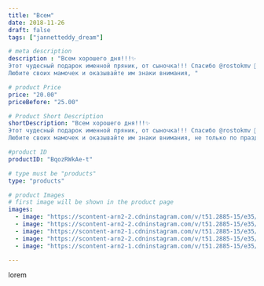 ```yaml
---
title: "Всем"
date: 2018-11-26
draft: false
tags: ["jannetteddy_dream"]

# meta description
description : "Всем хорошего дня!!!✨
Этот чудесный подарок именной пряник, от сыночка!!! Спасибо @rostokmv 🙏так приятно!🌸
Любите своих мамочек и оказывайте им знаки внимания, "

# product Price
price: "20.00"
priceBefore: "25.00"

# Product Short Description
shortDescription: "Всем хорошего дня!!!✨
Этот чудесный подарок именной пряник, от сыночка!!! Спасибо @rostokmv 🙏так приятно!🌸
Любите своих мамочек и оказывайте им знаки внимания, не только по праздникам☝️🙈💗#яжелаювсемсчастья #подаркиотсыночка #моялюбовь #мояосень"

#product ID
productID: "BqozRWkAe-t"

# type must be "products"
type: "products"

# product Images
# first image will be shown in the product page
images:
  - image: "https://scontent-arn2-2.cdninstagram.com/v/t51.2885-15/e35/46427691_572231153231252_1608547622897151302_n.jpg?_nc_ht=scontent-arn2-2.cdninstagram.com&_nc_cat=108&_nc_ohc=jF6fVPOfkZAAX__ZEOA&se=7&tp=1&oh=d9218fcca6be9dfe2f9e7c5fd40a908b&oe=605A3A56&ig_cache_key=MTkyMTAwODM0Nzc2MzgxMjk1Mw%3D%3D.2"
  - image: "https://scontent-arn2-2.cdninstagram.com/v/t51.2885-15/e35/45567677_2100467553343368_6521105310377765284_n.jpg?_nc_ht=scontent-arn2-2.cdninstagram.com&_nc_cat=100&_nc_ohc=sAlJ21bczzsAX9_WGUM&se=7&tp=1&oh=8b88550b908d2546d342c0010b373f82&oe=605AAE07&ig_cache_key=MTkyMTAwODM0OTAzMDYxNjQxNA%3D%3D.2"
  - image: "https://scontent-arn2-1.cdninstagram.com/v/t51.2885-15/e35/45267355_284882468816602_2449662001094646708_n.jpg?_nc_ht=scontent-arn2-1.cdninstagram.com&_nc_cat=110&_nc_ohc=P2EG2-QWzkcAX-vFv4w&se=7&tp=1&oh=3b7ac75c28fd581fc708477a165fa555&oe=605A4478&ig_cache_key=MTkyMTAwODM0OTA5NzcwNzY2OQ%3D%3D.2"
  - image: "https://scontent-arn2-2.cdninstagram.com/v/t51.2885-15/e35/45426234_344216433048548_7064702941028262202_n.jpg?_nc_ht=scontent-arn2-2.cdninstagram.com&_nc_cat=108&_nc_ohc=1H9NfrH0_94AX9TtvAp&se=7&tp=1&oh=b0ffd8a04581e48a7643e04366416e85&oe=605C361E&ig_cache_key=MTkyMTAwODM1NzgzODQ5ODc0Mg%3D%3D.2"
  - image: "https://scontent-arn2-1.cdninstagram.com/v/t51.2885-15/e35/46234037_1138679856298487_705295440833614876_n.jpg?_nc_ht=scontent-arn2-1.cdninstagram.com&_nc_cat=111&_nc_ohc=caFYynC2V3MAX_oXWsj&se=7&tp=1&oh=49e023d7c3f47c173fd3de67a0805159&oe=605B8EEF&ig_cache_key=MTkyMTAwODM1OTM1Njc4MjQ5Mg%3D%3D.2"

---
```

lorem
